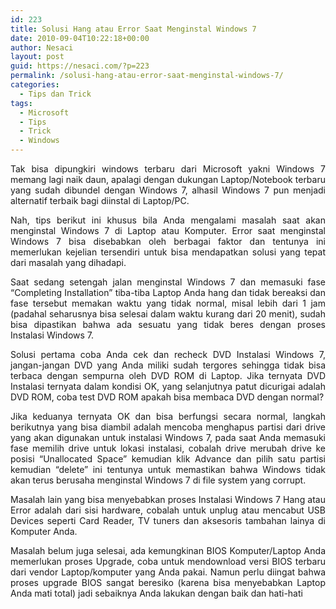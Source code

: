 ```yaml
---
id: 223
title: Solusi Hang atau Error Saat Menginstal Windows 7
date: 2010-09-04T10:22:18+00:00
author: Nesaci
layout: post
guid: https://nesaci.com/?p=223
permalink: /solusi-hang-atau-error-saat-menginstal-windows-7/
categories:
  - Tips dan Trick
tags:
  - Microsoft
  - Tips
  - Trick
  - Windows
---
```

<p style="text-align: justify;">
  Tak bisa dipungkiri windows terbaru dari Microsoft yakni Windows 7 memang lagi naik daun, apalagi dengan dukungan Laptop/Notebook terbaru yang sudah dibundel dengan Windows 7, alhasil Windows 7 pun menjadi alternatif terbaik bagi diinstal di Laptop/PC.
</p>

<p style="text-align: justify;">
  Nah, tips berikut ini khusus bila Anda mengalami masalah saat akan menginstal Windows 7 di Laptop atau Komputer. Error saat menginstal Windows 7 bisa disebabkan oleh berbagai faktor dan tentunya ini memerlukan kejelian tersendiri untuk bisa mendapatkan solusi yang tepat dari masalah yang dihadapi.
</p>

<p style="text-align: justify;">
  Saat sedang setengah jalan menginstal Windows 7 dan memasuki fase &#8220;Completing Installation&#8221; tiba-tiba Laptop Anda hang dan tidak bereaksi dan fase tersebut memakan waktu yang tidak normal, misal lebih dari 1 jam (padahal seharusnya bisa selesai dalam waktu kurang dari 20 menit), sudah bisa dipastikan bahwa ada sesuatu yang tidak beres dengan proses Instalasi Windows 7.
</p>

<p style="text-align: justify;">
  Solusi pertama coba Anda cek dan recheck DVD Instalasi Windows 7, jangan-jangan DVD yang Anda miliki sudah tergores sehingga tidak bisa terbaca dengan sempurna oleh DVD ROM di Laptop. Jika ternyata DVD Instalasi ternyata dalam kondisi OK, yang selanjutnya patut dicurigai adalah DVD ROM, coba test DVD ROM apakah bisa membaca DVD dengan normal?
</p>

<p style="text-align: justify;">
  Jika keduanya ternyata OK dan bisa berfungsi secara normal, langkah berikutnya yang bisa diambil adalah mencoba menghapus partisi dari drive yang akan digunakan untuk instalasi Windows 7, pada saat Anda memasuki fase memilih drive untuk lokasi instalasi, cobalah drive merubah drive ke posisi &#8220;Unallocated Space&#8221; kemudian klik Advance dan pilih satu partisi kemudian “delete” ini tentunya untuk memastikan bahwa Windows tidak akan terus berusaha menginstal Windows 7 di file system yang corrupt.
</p>

<p style="text-align: justify;">
  Masalah lain yang bisa menyebabkan proses Instalasi Windows 7 Hang atau Error adalah dari sisi hardware, cobalah untuk unplug atau mencabut USB Devices seperti Card Reader, TV tuners dan aksesoris tambahan lainya di Komputer Anda.
</p>

<p style="text-align: justify;">
  Masalah belum juga selesai, ada kemungkinan BIOS Komputer/Laptop Anda memerlukan proses Upgrade, coba untuk mendownload versi BIOS terbaru dari vendor Laptop/komputer yang Anda pakai. Namun perlu diingat bahwa proses upgrade BIOS sangat beresiko (karena bisa menyebabkan Laptop Anda mati total) jadi sebaiknya Anda lakukan dengan baik dan hati-hati
</p>